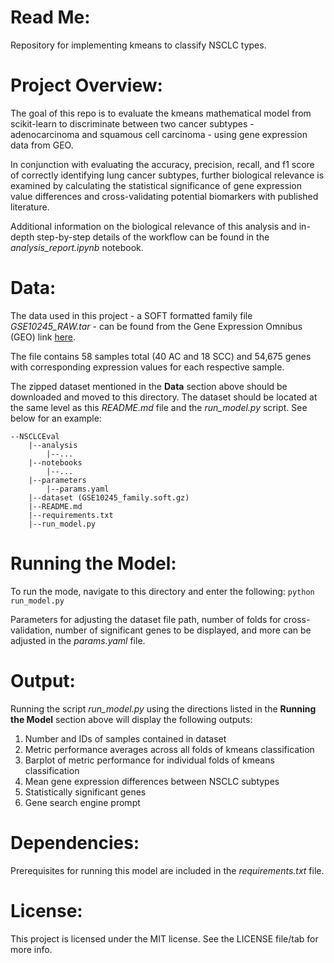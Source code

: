 # **Read Me:**

Repository for implementing kmeans to classify NSCLC types.

# **Project Overview:**

The goal of this repo is to evaluate the kmeans mathematical model from scikit-learn to discriminate between two cancer subtypes - adenocarcinoma and squamous cell carcinoma - using gene expression data from GEO. 

In conjunction with evaluating the accuracy, precision, recall, and f1 score of correctly identifying lung cancer subtypes, further biological relevance is examined by calculating the statistical significance of gene expression value differences and cross-validating potential biomarkers with published literature.

Additional information on the biological relevance of this analysis and in-depth step-by-step details of the workflow can be found in the *analysis_report.ipynb* notebook.

# **Data:**

The data used in this project - a SOFT formatted family file *GSE10245_RAW.tar* - can be found from the Gene Expression Omnibus (GEO) link [here](https://www.ncbi.nlm.nih.gov/geo/query/acc.cgi?acc=GSE10245). 

The file contains 58 samples total (40 AC and 18 SCC) and 54,675 genes with corresponding expression values for each respective sample.

The zipped dataset mentioned in the __Data__ section above should be downloaded and moved to this directory. The dataset should be located at the same level as this _README.md_ file and the *run_model.py* script. See below for an example:
```
--NSCLCEval
    |--analysis
        |--...
    |--notebooks
        |--...
    |--parameters
        |--params.yaml
    |--dataset (GSE10245_family.soft.gz)
    |--README.md
    |--requirements.txt
    |--run_model.py
```
# **Running the Model:**

To run the mode, navigate to this directory and enter the following:
`python run_model.py`

Parameters for adjusting the dataset file path, number of folds for cross-validation, number of significant genes to be displayed, and more can be adjusted in the _params.yaml_ file.

# **Output:**

Running the script *run_model.py* using the directions listed in the __Running the Model__ section above will display the following outputs:

1) Number and IDs of samples contained in dataset
2) Metric performance averages across all folds of kmeans classification
3) Barplot of metric performance for individual folds of kmeans classification
4) Mean gene expression differences between NSCLC subtypes
5) Statistically significant genes
6) Gene search engine prompt

# **Dependencies:**

Prerequisites for running this model are included in the _requirements.txt_ file.

# **License:**

This project is licensed under the MIT license. See the LICENSE file/tab for more info.
